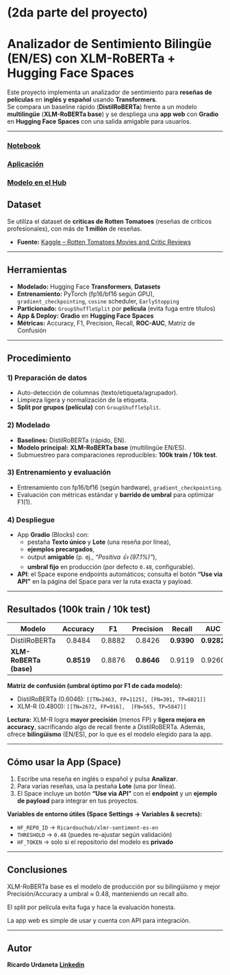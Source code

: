# (2da parte del proyecto)

# Analizador de Sentimiento Bilingüe (EN/ES) con XLM-RoBERTa + Hugging Face Spaces

Este proyecto implementa un analizador de sentimiento para **reseñas de películas** en **inglés y español** usando **Transformers**.  
Se compara un baseline rápido (**DistilRoBERTa**) frente a un modelo **multilingüe** (**XLM-RoBERTa base**) y se despliega una **app web** con **Gradio** en **Hugging Face Spaces** con una salida amigable para usuarios.

---

### [Notebook](./Notebook.ipynb)
### [Aplicación](https://huggingface.co/spaces/Ricardouchub/sentiment-es-en)
### [Modelo en el Hub](https://huggingface.co/Ricardouchub/xlmr-sentiment-es-en)

## Dataset

Se utiliza el dataset de **críticas de Rotten Tomatoes** (reseñas de críticos profesionales), con más de **1 millón** de reseñas.

- **Fuente:** [Kaggle – Rotten Tomatoes Movies and Critic Reviews](https://www.kaggle.com/datasets/stefanoleone992/rotten-tomatoes-movies-and-critic-reviews-dataset)

---

## Herramientas

- **Modelado:** Hugging Face **Transformers**, **Datasets**
- **Entrenamiento:** PyTorch (fp16/bf16 según GPU), `gradient_checkpointing`, `cosine` scheduler, `EarlyStopping`
- **Particionado:** `GroupShuffleSplit` por **película** (evita fuga entre títulos)
- **App & Deploy:** **Gradio** en **Hugging Face Spaces**
- **Métricas:** Accuracy, F1, Precision, Recall, **ROC-AUC**, Matriz de Confusión

---

## Procedimiento

### 1) Preparación de datos
- Auto-detección de columnas (texto/etiqueta/agrupador).
- Limpieza ligera y normalización de la etiqueta.
- **Split por grupos (película)** con `GroupShuffleSplit`.

### 2) Modelado
- **Baselines:** DistilRoBERTa (rápido, EN).
- **Modelo principal:** **XLM-RoBERTa base** (multilingüe EN/ES).
- Submuestreo para comparaciones reproducibles: **100k train / 10k test**.

### 3) Entrenamiento y evaluación
- Entrenamiento con fp16/bf16 (según hardware), `gradient_checkpointing`.
- Evaluación con métricas estándar y **barrido de umbral** para optimizar F1(1).

### 4) Despliegue
- App **Gradio** (Blocks) con:
  - pestaña **Texto único** y **Lote** (una reseña por línea),
  - **ejemplos precargados**,
  - output **amigable** (p. ej., *“Positiva 👍 (97.1%)”*),
  - **umbral fijo** en producción (por defecto `0.48`, configurable).
- **API**: el Space expone endpoints automáticos; consulta el botón **“Use via API”** en la página del Space para ver la ruta exacta y payload.

---

## Resultados (100k train / 10k test)

| Modelo               | Accuracy | F1     | Precision | Recall | AUC   | Umbral |
|----------------------|:-------:|:------:|:---------:|:------:|:-----:|:------:|
| DistilRoBERTa        | 0.8484  | 0.8882 | 0.8426    | **0.9390** | **0.9282** | 0.6046 |
| **XLM-RoBERTa (base)** | **0.8519** | 0.8876 | **0.8646** | 0.9119 | 0.9260 | **0.4800** |

**Matriz de confusión (umbral óptimo por F1 de cada modelo):**
- DistilRoBERTa (0.6046): `[[TN=2463, FP=1125], [FN=391, TP=6021]]`
- XLM-R (0.4800): `[[TN=2672, FP=916],  [FN=565, TP=5847]]`

**Lectura:** XLM-R logra **mayor precisión** (menos FP) y **ligera mejora en accuracy**, sacrificando algo de recall frente a DistilRoBERTa. Además, ofrece **bilingüismo** (EN/ES), por lo que es el modelo elegido para la app.

---

## Cómo usar la App (Space)

1. Escribe una reseña en inglés o español y pulsa **Analizar**.  
2. Para varias reseñas, usa la pestaña **Lote** (una por línea).  
3. El Space incluye un botón **“Use via API”** con el **endpoint** y un **ejemplo de payload** para integrar en tus proyectos.

**Variables de entorno útiles (Space Settings → Variables & secrets):**
- `HF_REPO_ID` → `Ricardouchub/xlmr-sentiment-es-en`
- `THRESHOLD` → `0.48` (puedes re-ajustar según validación)
- `HF_TOKEN` → solo si el repositorio del modelo es **privado**

---

## Conclusiones

XLM-RoBERTa base es el modelo de producción por su bilingüismo y mejor Precisión/Accuracy a umbral ≈ 0.48, manteniendo un recall alto.

El split por película evita fuga y hace la evaluación honesta.

La app web es simple de usar y cuenta con API para integración.

---

## Autor

**Ricardo Urdaneta** 
**[Linkedin](https://www.linkedin.com/in/ricardourdanetacastro/)**
